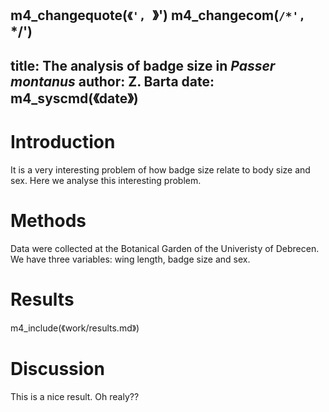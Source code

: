 m4_changequote(`《', `》')
m4_changecom(`/*', `*/')
---
title: The analysis of badge size in *Passer montanus*
author: Z. Barta
date: m4_syscmd(《date》)
---

# Introduction

It is a very interesting problem of how badge size relate to body size and
sex. Here we analyse this interesting problem.

# Methods

Data were collected at the Botanical Garden of the Univeristy of Debrecen.
We have three variables: wing length, badge size and sex.

# Results

<!-- Results -->
m4_include(《work/results.md》)

# Discussion

This is a nice result. Oh realy??

